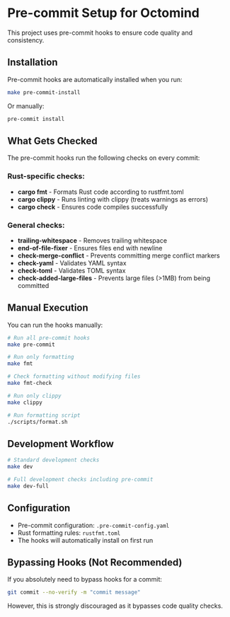 # Pre-commit Setup for Octomind

This project uses pre-commit hooks to ensure code quality and consistency.

## Installation

Pre-commit hooks are automatically installed when you run:

```bash
make pre-commit-install
```

Or manually:

```bash
pre-commit install
```

## What Gets Checked

The pre-commit hooks run the following checks on every commit:

### Rust-specific checks:
- **cargo fmt** - Formats Rust code according to rustfmt.toml
- **cargo clippy** - Runs linting with clippy (treats warnings as errors)
- **cargo check** - Ensures code compiles successfully

### General checks:
- **trailing-whitespace** - Removes trailing whitespace
- **end-of-file-fixer** - Ensures files end with newline
- **check-merge-conflict** - Prevents committing merge conflict markers
- **check-yaml** - Validates YAML syntax
- **check-toml** - Validates TOML syntax
- **check-added-large-files** - Prevents large files (>1MB) from being committed

## Manual Execution

You can run the hooks manually:

```bash
# Run all pre-commit hooks
make pre-commit

# Run only formatting
make fmt

# Check formatting without modifying files
make fmt-check

# Run only clippy
make clippy

# Run formatting script
./scripts/format.sh
```

## Development Workflow

```bash
# Standard development checks
make dev

# Full development checks including pre-commit
make dev-full
```

## Configuration

- Pre-commit configuration: `.pre-commit-config.yaml`
- Rust formatting rules: `rustfmt.toml`
- The hooks will automatically install on first run

## Bypassing Hooks (Not Recommended)

If you absolutely need to bypass hooks for a commit:

```bash
git commit --no-verify -m "commit message"
```

However, this is strongly discouraged as it bypasses code quality checks.
